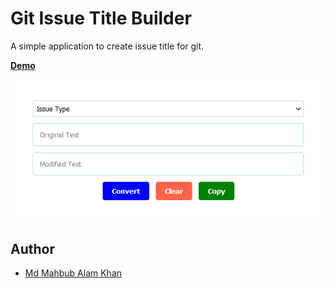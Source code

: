 ﻿# Git Issue Title Builder

A simple application to create issue title for git.

**[Demo](https://xenioushk.github.io/git_issue_title_builder/)**

![Git Issue Title Builder image](preview/app_preview.png)

## Author

- [Md Mahbub Alam Khan](https://bluewindlab.net)
